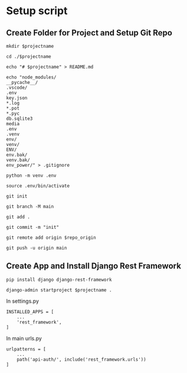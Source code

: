 # Setup script

## Create Folder for Project and Setup Git Repo

`mkdir $projectname`

`cd ./$projectname`

`echo "# $projectname" > README.md`

```
echo "node_modules/
__pycache__/
.vscode/
.env
key.json
*.log
*.pot
*.pyc
db.sqlite3
media
.env 
.venv 
env/ 
venv/ 
ENV/ 
env.bak/ 
venv.bak/ 
env_power/" > .gitignore
```
`python -m venv .env`

`source .env/bin/activate`

`git init`

`git branch -M main`

`git add .`

`git commit -m "init"`

`git remote add origin $repo_origin`

`git push -u origin main`

## Create App and Install Django Rest Framework

`pip install django django-rest-framework`

`django-admin startproject $projectname .`

In settings.py

```
INSTALLED_APPS = [
    ...
    'rest_framework',
]
```

In main urls.py

```
urlpatterns = [
    ...
    path('api-auth/', include('rest_framework.urls'))
]
```

